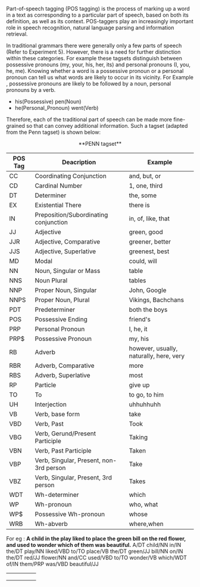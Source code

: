Part-of-speech tagging (POS tagging) is the process of marking up a word in a text as corresponding to a particular part of speech, based on both its definition, as well as its context. POS-taggers play an increasingly important role in speech recognition, natural language parsing and information retrieval.

In traditional grammars there were generally only a few parts of speech (Refer to Experiment 5). However, there is a need for further distinction within these categories. For example these tagsets distinguish between possessive pronouns (my, your, his, her, its) and personal pronouns (I, you, he, me). Knowing whether a word is a possessive pronoun or a personal pronoun can tell us what words are likely to occur in its vicinity.
For Example , possessive pronouns are likely to be followed by a noun, personal pronouns by a verb.
- his(Possessive) pen(Noun)
- he(Personal_Pronoun) went(Verb)


Therefore, each of the traditional part of speech can be made more fine-grained so that can convey additional information. Such a tagset (adapted from the Penn tagset) is shown below:

<p style="text-align:center">**PENN tagset**</p>

|POS Tag|Deacription|Example|
|---|---|---|
|CC |Coordinating Conjunction|and, but, or|
|CD |Cardinal Number|1, one, third|
|DT |Determiner|the, some|
|EX |Existential There|there is|
|IN |Preposition/Subordinating conjunction|in, of, like, that|
|JJ |Adjective|green, good|
|JJR|Adjective, Comparative|greener, better|
|JJS|Adjective, Superlative|greenest, best|
|MD |Modal|could, will|
|NN |Noun, Singular or Mass|table|
|NNS|Noun Plural|tables|
|NNP|Proper Noun, Singular|John, Google|
|NNPS|Proper Noun, Plural|Vikings, Bachchans|
|PDT|Predeterminer|both the boys|
|POS|Possessive Ending|friend's|
|PRP|Personal Pronoun|I, he, it|
|PRP&#36;|Possessive Pronoun|my, his|
|RB |Adverb|however, usually, naturally, here, very|
|RBR|Adverb, Comparative|more|
|RBS|Adverb, Superlative|most|
|RP|Particle|give up|
|TO |To |to go, to him|
|UH |Interjection|uhhuhhuhh|
|VB |Verb, base form|take|
|VBD|Verb, Past|Took|
|VBG|Verb, Gerund/Present Participle|Taking|
|VBN|Verb, Past Participle|Taken|
|VBP|Verb, Singular, Present, non-3rd person|Take|
|VBZ|Verb, Singular, Present, 3rd person|Takes|
|WDT|Wh-determiner|which|
|WP |Wh-pronoun|who, what|
|WP&#36;|Possessive Wh-pronoun|whose|
|WRB|Wh-abverb|where,when|



For eg :
**A child in the play liked to place the green bill on the red flower, and used to wonder which of them was beautiful.**
A/DT child/NN in/IN the/DT play/NN liked/VBD to/TO place/VB the/DT green/JJ bill/NN on/IN the/DT red/JJ flower/NN and/CC used/VBD to/TO wonder/VB which/WDT of/IN them/PRP was/VBD beautiful/JJ




|   |   |   |   |   |
|---|---|---|---|---|
|   |   |   |   |   |
|   |   |   |   |   |
|   |   |   |   |   |
